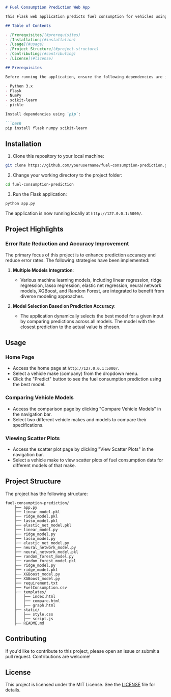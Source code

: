 ```markdown
# Fuel Consumption Prediction Web App

This Flask web application predicts fuel consumption for vehicles using machine learning models. The project focuses on improving prediction accuracy and reducing error rates across various machine learning algorithms.

## Table of Contents

- [Prerequisites](#prerequisites)
- [Installation](#installation)
- [Usage](#usage)
- [Project Structure](#project-structure)
- [Contributing](#contributing)
- [License](#license)

## Prerequisites

Before running the application, ensure the following dependencies are installed:

- Python 3.x
- Flask
- NumPy
- scikit-learn
- pickle

Install dependencies using `pip`:

```bash
pip install flask numpy scikit-learn
```

## Installation

1. Clone this repository to your local machine:

```bash
git clone https://github.com/yourusername/fuel-consumption-prediction.git
```

2. Change your working directory to the project folder:

```bash
cd fuel-consumption-prediction
```

3. Run the Flask application:

```bash
python app.py
```

The application is now running locally at `http://127.0.0.1:5000/`.

## Project Highlights

### Error Rate Reduction and Accuracy Improvement

The primary focus of this project is to enhance prediction accuracy and reduce error rates. The following strategies have been implemented:

1. **Multiple Models Integration**:
   - Various machine learning models, including linear regression, ridge regression, lasso regression, elastic net regression, neural network models, XGBoost, and Random Forest, are integrated to benefit from diverse modeling approaches.

2. **Model Selection Based on Prediction Accuracy**:
   - The application dynamically selects the best model for a given input by comparing predictions across all models. The model with the closest prediction to the actual value is chosen.

## Usage

### Home Page

- Access the home page at `http://127.0.0.1:5000/`.
- Select a vehicle make (company) from the dropdown menu.
- Click the "Predict" button to see the fuel consumption prediction using the best model.

### Comparing Vehicle Models

- Access the comparison page by clicking "Compare Vehicle Models" in the navigation bar.
- Select two different vehicle makes and models to compare their specifications.

### Viewing Scatter Plots

- Access the scatter plot page by clicking "View Scatter Plots" in the navigation bar.
- Select a vehicle make to view scatter plots of fuel consumption data for different models of that make.

## Project Structure

The project has the following structure:

```
fuel-consumption-prediction/
    ├── app.py                
    ├── linear_model.pkl       
    ├── ridge_model.pkl        
    ├── lasso_model.pkl         
    ├── elastic_net_model.pkl   
    ├── linear_model.py       
    ├── ridge_model.py        
    ├── lasso_model.py        
    ├── elastic_net_model.py
    ├── neural_network_model.py
    ├── neural_network_model.pkl
    ├── random_forest_model.py
    ├── random_forest_model.pkl
    ├── ridge_model.py
    ├── ridge_model.pkl
    ├── XGBoost_model.py
    ├── XGBoost_model.py
    ├── requirement.txt
    ├── FuelConsumption.csv     
    ├── templates/             
    │   ├── index.html        
    │   ├── compare.html       
    │   ├── graph.html   
    ├── static/                 
    │   ├── style.css          
    │   ├── script.js        
    ├── README.md     
```

## Contributing

If you'd like to contribute to this project, please open an issue or submit a pull request. Contributions are welcome!

## License

This project is licensed under the MIT License. See the [LICENSE](LICENSE) file for details.
